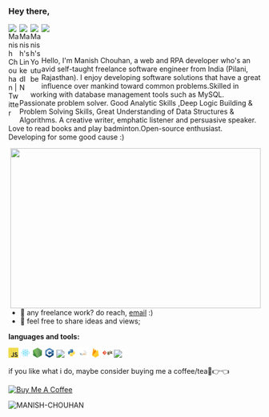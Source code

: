 ### Hey there,
<a href="https://twitter.com/ChouhanManish08">
  <img align="left" alt="Manish Chouhan | Twitter" width="22px" src="https://raw.githubusercontent.com/peterthehan/peterthehan/master/assets/twitter.svg" />
</a>
<a href="www.linkedin.com/manishchouhan08">
  <img align="left" alt="Manish's LinkedIN" width="22px" src="https://raw.githubusercontent.com/peterthehan/peterthehan/master/assets/linkedin.svg" />
</a>
<a href="https://www.youtube.com/channel/UC_pz1_N_XS5_Z81UbFtu9Xw">
  <img align="left" alt="Manish's Youtube" width="22px" src="https://cdn-icons-png.flaticon.com/512/1384/1384060.png" />
</a>

![](https://visitor-badge.glitch.me/badge?page_id=MANISH-CHOUHAN.MANISH-CHOUHAN)

<br />

Hello, I'm Manish Chouhan, a web and RPA developer who's an avid self-taught freelance software engineer from India (Pilani, Rajasthan). I enjoy developing software solutions that have a great influence over mankind toward common problems.Skilled in working with database management tools such as MySQL. Passionate problem solver. Good Analytic Skills ,Deep Logic Building & Problem Solving Skills, Great Understanding of Data Structures & Algorithms. A creative writer, emphatic listener and persuasive speaker. Love to read books and play badminton.Open-source enthusiast. Developing for some good cause :)


  <img align="right" src="https://cdn.dribbble.com/users/2131993/screenshots/4948736/thoughtworks-gif_dribbble.gif" width="500" height="320" />
  
- 💼 any freelance work? do reach, [email](mailto:mchouhan8600@gmail.com) :)
- 💬 feel free to share ideas and views;

**languages and tools:**  

<code><img height="20" src="https://raw.githubusercontent.com/github/explore/80688e429a7d4ef2fca1e82350fe8e3517d3494d/topics/javascript/javascript.png"></code>
<code><img height="20" src="https://raw.githubusercontent.com/github/explore/80688e429a7d4ef2fca1e82350fe8e3517d3494d/topics/react/react.png"></code>
<code><img height="20" src="https://raw.githubusercontent.com/github/explore/80688e429a7d4ef2fca1e82350fe8e3517d3494d/topics/nodejs/nodejs.png"></code>
<code><img height="20" src="https://raw.githubusercontent.com/github/explore/80688e429a7d4ef2fca1e82350fe8e3517d3494d/topics/cpp/cpp.png"></code>
<code><img height="20" src="https://freepngimg.com/thumb/java/5-2-java-png-clipart-thumb.png"></code>
<code><img height="20" src="https://raw.githubusercontent.com/github/explore/80688e429a7d4ef2fca1e82350fe8e3517d3494d/topics/python/python.png"></code>
<code><img height="20" src="https://raw.githubusercontent.com/github/explore/80688e429a7d4ef2fca1e82350fe8e3517d3494d/topics/mysql/mysql.png"></code>
<code><img height="20" src="https://raw.githubusercontent.com/github/explore/80688e429a7d4ef2fca1e82350fe8e3517d3494d/topics/firebase/firebase.png"></code>
<code><img height="20" src="https://raw.githubusercontent.com/github/explore/80688e429a7d4ef2fca1e82350fe8e3517d3494d/topics/git/git.png"></code>
<code><img height="20" src="https://seekvectorlogo.com/wp-content/uploads/2019/07/uipath-vector-logo.png"></code>



if you like what i do, maybe consider buying me a coffee/tea🥺👉👈

<a href="https://www.buymeacoffee.com/manishchouhan" target="_blank"><img src="https://cdn.buymeacoffee.com/buttons/v2/default-red.png" alt="Buy Me A Coffee" width="150" ></a>

<p align="bottom"> <img src="https://github-readme-stats.vercel.app/api?username=MANISH-CHOUHAN&show_icons=true&theme=gotham" alt="MANISH-CHOUHAN" />


